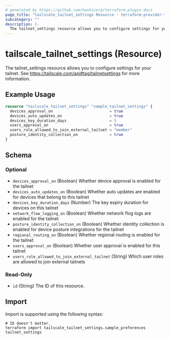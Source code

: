 ```yaml
---
# generated by https://github.com/hashicorp/terraform-plugin-docs
page_title: "tailscale_tailnet_settings Resource - terraform-provider-tailscale"
subcategory: ""
description: |-
  The tailnet_settings resource allows you to configure settings for your tailnet. See https://tailscale.com/api#tag/tailnetsettings for more information.
---
```


# tailscale_tailnet_settings (Resource)

The tailnet_settings resource allows you to configure settings for your tailnet. See https://tailscale.com/api#tag/tailnetsettings for more information.

## Example Usage

```terraform
resource "tailscale_tailnet_settings" "sample_tailnet_settings" {
  devices_approval_on                         = true
  devices_auto_updates_on                     = true
  devices_key_duration_days                   = 5
  users_approval_on                           = true
  users_role_allowed_to_join_external_tailnet = "member"
  posture_identity_collection_on              = true
}
```

<!-- schema generated by tfplugindocs -->
## Schema

### Optional

- `devices_approval_on` (Boolean) Whether device approval is enabled for the tailnet
- `devices_auto_updates_on` (Boolean) Whether auto updates are enabled for devices that belong to this tailnet
- `devices_key_duration_days` (Number) The key expiry duration for devices on this tailnet
- `network_flow_logging_on` (Boolean) Whether network flog logs are enabled for the tailnet
- `posture_identity_collection_on` (Boolean) Whether identity collection is enabled for device posture integrations for the tailnet
- `regional_routing_on` (Boolean) Whether regional routing is enabled for the tailnet
- `users_approval_on` (Boolean) Whether user approval is enabled for this tailnet
- `users_role_allowed_to_join_external_tailnet` (String) Which user roles are allowed to join external tailnets

### Read-Only

- `id` (String) The ID of this resource.

## Import

Import is supported using the following syntax:

```shell
# ID doesn't matter.
terraform import tailscale_tailnet_settings.sample_preferences tailnet_settings
```
